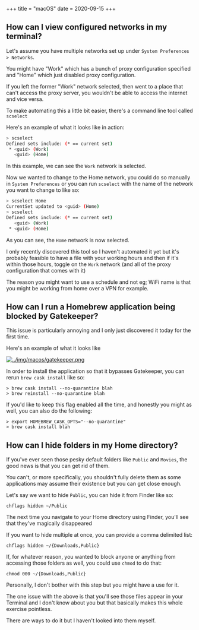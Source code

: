 +++
title = "macOS"
date = 2020-09-15
+++

## How can I view configured networks in my terminal?

Let's assume you have multiple networks set up under `System Preferences > Networks`.

You might have "Work" which has a bunch of proxy configuration specified and "Home" which just disabled proxy configuration.

If you left the former "Work" network selected, then went to a place that can't access the proxy server, you wouldn't be able to access the internet and vice versa.

To make automating this a little bit easier, there's a command line tool called `scselect`

Here's an example of what it looks like in action:

```bash
> scselect
Defined sets include: (* == current set)
 * <guid> (Work)
   <guid> (Home)
```

In this example, we can see the `Work` network is selected.

Now we wanted to change to the Home network, you could do so manually in `System Preferences` or you can run `scselect` with the name of the network you want to change to like so:

```bash
> scselect Home
CurrentSet updated to <guid> (Home)
> scselect
Defined sets include: (* == current set)
   <guid> (Work)
 * <guid> (Home)
```

As you can see, the `Home` network is now selected.

I only recently discovered this tool so I haven't automated it yet but it's probably feasible to have a file with your working hours and then if it's within those hours, toggle on the `Work` network (and all of the proxy configuration that comes with it)

The reason you might want to use a schedule and not eg; WiFi name is that you might be working from home over a VPN for example.

## How can I run a Homebrew application being blocked by Gatekeeper?

This issue is particularly annoying and I only just discovered it today for the first time.

Here's an example of what it looks like

[![../img/macos/gatekeeper.png](../img/macos/gatekeeper.png)](../img/macos/gatekeeper.png)

In order to install the application so that it bypasses Gatekeeper, you can rerun `brew cask install` like so:

```shell
> brew cask install --no-quarantine blah
> brew reinstall --no-quarantine blah
```

If you'd like to keep this flag enabled all the time, and honestly you might as well, you can also do the following:

```shell
> export HOMEBREW_CASK_OPTS="--no-quarantine"
> brew cask install blah
```

## How can I hide folders in my Home directory?

If you've ever seen those pesky default folders like `Public` and `Movies`, the good news is that you can get rid of them.

You can't, or more specifically, you shouldn't fully delete them as some applications may assume their existence but you can get close enough.

Let's say we want to hide `Public`, you can hide it from Finder like so:

```shell
chflags hidden ~/Public
```

The next time you navigate to your Home directory using Finder, you'll see that they've magically disappeared

If you want to hide multiple at once, you can provide a comma delimited list:

```shell
chflags hidden ~/{Downloads,Public}
```

If, for whatever reason, you wanted to block anyone or anything from accessing those folders as well, you could use `chmod` to do that:

```shell
chmod 000 ~/{Downloads,Public}
```

Personally, I don't bother with this step but you might have a use for it.

The one issue with the above is that you'll see those files appear in your Terminal and I don't know about you but that basically makes this whole exercise pointless.

There are ways to do it but I haven't looked into them myself.